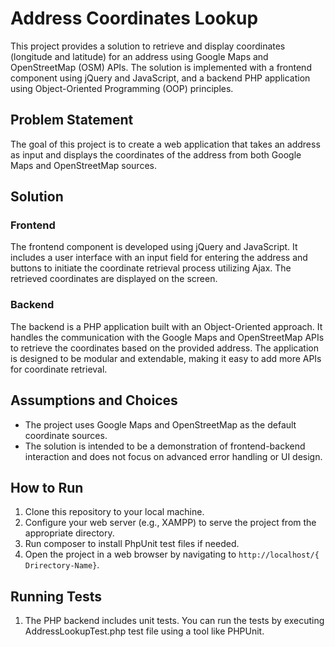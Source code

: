 # Address Coordinates Lookup

This project provides a solution to retrieve and display coordinates (longitude and latitude) for an address using Google Maps and OpenStreetMap (OSM) APIs. The solution is implemented with a frontend component using jQuery and JavaScript, and a backend PHP application using Object-Oriented Programming (OOP) principles.

## Problem Statement

The goal of this project is to create a web application that takes an address as input and displays the coordinates of the address from both Google Maps and OpenStreetMap sources.

## Solution

### Frontend

The frontend component is developed using jQuery and JavaScript. It includes a user interface with an input field for entering the address and buttons to initiate the coordinate retrieval process utilizing Ajax. The retrieved coordinates are displayed on the screen.

### Backend

The backend is a PHP application built with an Object-Oriented approach. It handles the communication with the Google Maps and OpenStreetMap APIs to retrieve the coordinates based on the provided address. The application is designed to be modular and extendable, making it easy to add more APIs for coordinate retrieval.

## Assumptions and Choices

- The project uses Google Maps and OpenStreetMap as the default coordinate sources.
- The solution is intended to be a demonstration of frontend-backend interaction and does not focus on advanced error handling or UI design.

## How to Run

1. Clone this repository to your local machine.
2. Configure your web server (e.g., XAMPP) to serve the project from the appropriate directory.
3. Run composer to install PhpUnit test files if needed.
3. Open the project in a web browser by navigating to `http://localhost/{ Drirectory-Name}`.


## Running Tests

1. The PHP backend includes unit tests. You can run the tests by executing AddressLookupTest.php test file using a tool like PHPUnit.



